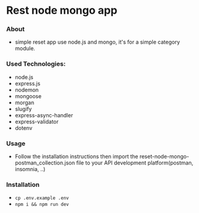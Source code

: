 # Rest node mongo app

### About
- simple reset app use node.js and mongo, it's for a simple category module.

### Used Technologies:
- node.js
- express.js
- nodemon
- mongoose
- morgan
- slugify
- express-async-handler
- express-validator
- dotenv

### Usage
- Follow the installation instructions then import the 
reset-node-mongo-postman_collection.json file to your API development platform(postman, insomnia, ..)

### Installation
- `cp .env.example .env`
- `npm i && npm run dev`




